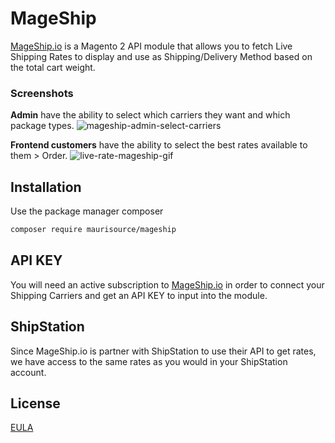 # MageShip

[MageShip.io](https://mageship.io/) is a Magento 2 API module that allows you to fetch Live Shipping Rates to display and use as Shipping/Delivery Method based on the total cart weight. 

###  Screenshots
**Admin** have the ability to select which carriers they want and which package types.
![mageship-admin-select-carriers](https://user-images.githubusercontent.com/1178609/108775391-0273fa80-752f-11eb-9842-066845239c27.gif)

**Frontend customers** have the ability to select the best rates available to them > Order.
![live-rate-mageship-gif](https://user-images.githubusercontent.com/1178609/108773878-f9822980-752c-11eb-956a-4a8526a0884b.gif)

## Installation

Use the package manager composer

```bash
composer require maurisource/mageship
```

## API KEY
You will need an active subscription to [MageShip.io](https://mageship.io/) in order to connect your Shipping Carriers and get an API KEY to input into the module.

## ShipStation
Since MageShip.io is partner with ShipStation to use their API to get rates, we have access to the same rates as you would in your ShipStation account.

## License
[EULA](https://maurisource.com/store/terms/)
